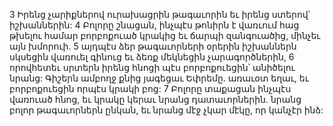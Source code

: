 3 Իրենց չարիքներով ուրախացրին թագաւորին
եւ իրենց ստերով՝ իշխաններին:
4 Բոլորը շնացան, ինչպէս թոնիրն է վառւում
հաց թխելու համար բորբոքուած կրակից եւ ճարպի զանգուածից,
մինչեւ այն խմորուի.
5 այդպէս ձեր թագաւորների օրերին
իշխաններն սկսեցին վառուել գինուց
եւ ձեռք մեկնեցին չարագործներին,
6 որովհետեւ սրտերն իրենց հնոցի պէս բորբոքուեցին՝ անիծելու նրանց:
Գիշերն ամբողջ քնից յագեցաւ Եփրեմը.
առաւօտ եղաւ,
եւ բորբոքուեցին որպէս կրակի բոց:
7 Բոլորը տաքացան ինչպէս վառուած հնոց,
եւ կրակը կերաւ նրանց դատաւորներին.
նրանց բոլոր թագաւորներն ընկան,
եւ նրանց մէջ չկար մէկը, որ կանչէր ինձ:
